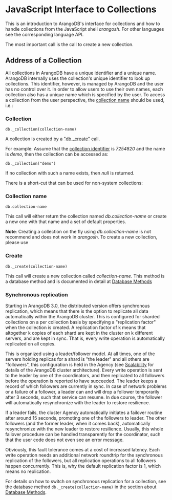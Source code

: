 JavaScript Interface to Collections
===================================

This is an introduction to ArangoDB's interface for collections and how to handle
collections from the JavaScript shell _arangosh_. For other languages see the
corresponding language API.

The most important call is the call to create a new collection.

Address of a Collection
-----------------------

All collections in ArangoDB have a unique identifier and a unique
name. ArangoDB internally uses the collection's unique identifier to look up
collections. This identifier, however, is managed by ArangoDB and the user has
no control over it. In order to allow users to use their own names, each collection
also has a unique name which is specified by the user. To access a collection
from the user perspective, the [collection name](../../Appendix/Glossary.md#collection-name) should be used, i.e.:

### Collection
`db._collection(collection-name)`

A collection is created by a ["db._create"](DatabaseMethods.md) call.

For example: Assume that the [collection identifier](../../Appendix/Glossary.md#collection-identifier) is *7254820* and the name is
*demo*, then the collection can be accessed as:

    db._collection("demo")

If no collection with such a name exists, then *null* is returned.

There is a short-cut that can be used for non-system collections:

### Collection name
`db.collection-name`

This call will either return the collection named *db.collection-name* or create
a new one with that name and a set of default properties.

**Note**: Creating a collection on the fly using *db.collection-name* is
not recommend and does not work in _arangosh_. To create a new collection, please
use

### Create
`db._create(collection-name)`

This call will create a new collection called *collection-name*.
This method is a database method and is documented in detail at [Database Methods](DatabaseMethods.md#create)

### Synchronous replication

Starting in ArangoDB 3.0, the distributed version offers synchronous
replication, which means that there is the option to replicate all data
automatically within the ArangoDB cluster. This is configured for sharded
collections on a per collection basis by specifying a "replication factor"
when the collection is created. A replication factor of k means that 
altogether k copies of each shard are kept in the cluster on k different
servers, and are kept in sync. That is, every write operation is automatically
replicated on all copies.

This is organized using a leader/follower model. At all times, one of the
servers holding replicas for a shard is "the leader" and all others
are "followers", this configuration is held in the Agency (see 
[Scalability](../../Scalability/README.md) for details of the ArangoDB
cluster architecture). Every write operation is sent to the leader
by one of the coordinators, and then replicated to all followers
before the operation is reported to have succeeded. The leader keeps
a record of which followers are currently in sync. In case of network
problems or a failure of a follower, a leader can and will drop a follower 
temporarily after 3 seconds, such that service can resume. In due course,
the follower will automatically resynchronize with the leader to restore
resilience.

If a leader fails, the cluster Agency automatically initiates a failover
routine after around 15 seconds, promoting one of the followers to
leader. The other followers (and the former leader, when it comes back),
automatically resynchronize with the new leader to restore resilience.
Usually, this whole failover procedure can be handled transparently
for the coordinator, such that the user code does not even see an error 
message.

Obviously, this fault tolerance comes at a cost of increased latency.
Each write operation needs an additional network roundtrip for the
synchronous replication of the followers, but all replication operations
to all followers happen concurrently. This is, why the default replication
factor is 1, which means no replication.

For details on how to switch on synchronous replication for a collection,
see the database method `db._create(collection-name)` in the section about 
[Database Methods](DatabaseMethods.md#create).

